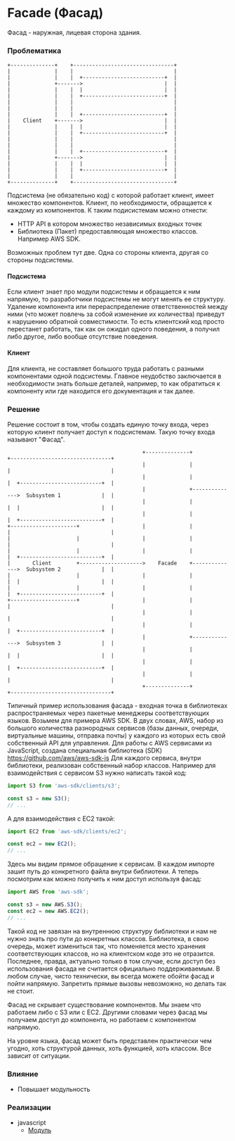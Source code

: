 # Facade (Фасад)

Фасад - наружная, лицевая сторона здания.

### Проблематика

    +--------------+    +--------------------------------+
    |              |    |                                |
    |              |    |  +--------------------------+  |
    |              +------->                          |  |
    |              |    |  |                          |  |
    |              |    |  +--------------------------+  |
    |              |    |                                |
    |              |    |                                |
    |              |    |  +--------------------------+  |
    |    Client    +------->                          |  |
    |              |    |  |                          |  |
    |              |    |  +--------------------------+  |
    |              |    |                                |
    |              |    |                                |
    |              |    |  +--------------------------+  |
    |              +------->                          |  |
    |              |    |  |                          |  |
    |              |    |  +--------------------------+  |
    |              |    |                                |
    +--------------+    +--------------------------------+

Подсистема (не обязательно код) с которой работает клиент, имеет множество компонентов. Клиент, по необходимости, обращается к каждому из компонентов. К таким подисистемам можно отнести:

* HTTP API в котором множество независимых входных точек
* Библиотека (Пакет) предоставляющая множество классов. Например AWS SDK.

Возможных проблем тут две. Одна со стороны клиента, другая со стороны подсистемы.

#### Подсистема

Если клиент знает про модули подсистемы и обращается к ним напрямую, то разработчики подсистемы не могут менять ее структуру. Удаление компонента или перераспределение ответственностей между ними (что может повлечь за собой изменение их количества) приведут к нарушению обратной совместимости. То есть клиентский код просто перестанет работать, так как он ожидал одного поведения, а получил либо другое, либо вообще отсутствие поведения.

#### Клиент

Для клиента, не составляет большого труда работать с разными компонентами одной подсистемы. Главное неудобство заключается в необходимости знать больше деталей, например, то как обратиться к компоненту или где находится его документация и так далее.

### Решение

Решение состоит в том, чтобы создать единую точку входа, через которую клиент получает доступ к подсистемам. Такую точку входа называют "Фасад".

                                               +--------------+           +--------------------------------+
                                               |              |           |                                |
                                               |              |           |  +--------------------------+  |
                                               |              +-------------->  Subsystem 1             |  |
                                               |              |           |  |                          |  |
                                               |              |           |  +--------------------------+  |
    +---------------------+                    |              |           |                                |
    |                     |                    |              |           |                                |
    |                     |                    |              |           |  +--------------------------+  |
    |       Client        +-------------------->    Facade    +-------------->  Subsystem 2             |  |
    |                     |                    |              |           |  |                          |  |
    |                     |                    |              |           |  +--------------------------+  |
    +---------------------+                    |              |           |                                |
                                               |              |           |                                |
                                               |              |           |  +--------------------------+  |
                                               |              +-------------->  Subsystem 3             |  |
                                               |              |           |  |                          |  |
                                               |              |           |  +--------------------------+  |
                                               |              |           |                                |
                                               +--------------+           +--------------------------------+

Типичный пример использования фасада - входная точка в библиотеках распространяемых через пакетные менеджеры соответствующих языков. Возьмем для примера AWS SDK. В двух словах, AWS, набор из большого количества разнородных сервисов (базы данных, очереди, виртуальные машины, отправка почты) у каждого из которых есть свой собственный API для управления. Для работы с AWS сервисами из JavaScript, создана специальная библиотека (SDK) https://github.com/aws/aws-sdk-js Для каждого сервиса, внутри библиотеки, реализован собственный набор классов. Например для взаимодействия с сервисом S3 нужно написать такой код:

```javascript
import S3 from 'aws-sdk/clients/s3';

const s3 = new S3();
// ...
```

А для взаимодействия с EC2 такой:

```javascript
import EC2 from 'aws-sdk/clients/ec2';

const ec2 = new EC2();
// ...
```

Здесь мы видим прямое обращение к сервисам. В каждом импорте зашит путь до конкретного файла внутри библиотеки. А теперь посмотрим как можно получить к ним доступ используя фасад:


```javascript
import AWS from 'aws-sdk';

const s3 = new AWS.S3();
const ec2 = new AWS.EC2();
// ...
```

Такой код не завязан на внутреннюю структуру библиотеки и нам не нужно знать про пути до конкретных классов. Библиотека, в свою очередь, может измениться так, что поменяется место хранения соответствующих классов, но на клиентском коде это не отразится. Последнее, правда, актуально только в том случае, если доступ без использования фасада не считается официально поддерживаемым. В любом случае, чисто технически, вы всегда можете обойти фасад и пойти напрямую. Запретить прямые вызовы невозможно, но делать так не стоит.

Фасад не скрывает существование компонентов. Мы знаем что работаем либо с S3 или с EC2. Другими словами через фасад мы получаем доступ до компонента, но работаем с компонентом напрямую.

На уровне языка, фасад может быть представлен практически чем угодно, хоть структурой данных, хоть функцией, хоть классом. Все зависит от ситуации.

### Влияние

+ Повышает модульность

### Реализации

* javascript
    * [Модуль](javascript/module)
